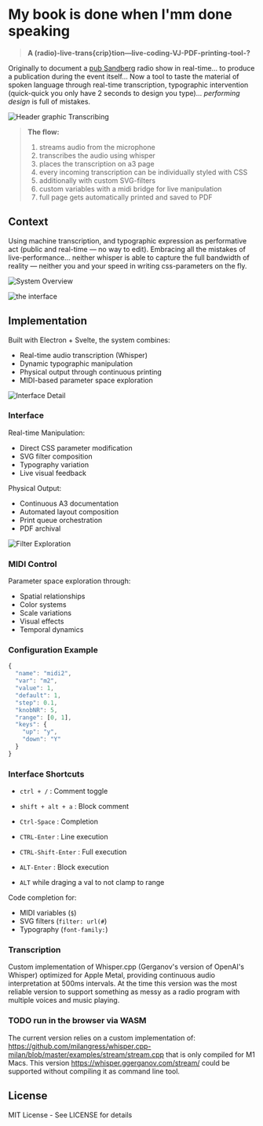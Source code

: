 # My book is done when I'mm done speaking

> **A (radio)-live-trans{crip}tion—live-coding-VJ-PDF-printing-tool-?**

Originally to document a [pub Sandberg](https://pub.sandberg.nl) radio show in real-time… to produce a publication during the event itself…
Now a tool to taste the material of spoken language through real-time transcription, typographic intervention (quick-quick you only have 2 seconds to design you type)… _performing design_ is full of mistakes.

![Header graphic Transcribing](doc/Transcribing.webp)

> **The flow:**
>
> 1. streams audio from the microphone
> 2. transcribes the audio using whisper
> 3. places the transcription on a3 page
> 4. every incoming transcription can be individually styled with CSS
> 5. additionally with custom SVG-filters
> 6. custom variables with a midi bridge for live manipulation
> 7. full page gets automatically printed and saved to PDF

## Context

Using machine transcription, and typographic expression as performative act (public and real-time — no way to edit). Embracing all the mistakes of live-performance… neither whisper is able to capture the full bandwidth of reality — neither you and your speed in writing css-parameters on the fly.

![System Overview](doc/printer-laughter.webp)

![the interface](doc/interface-v2.webp)

## Implementation

Built with Electron + Svelte, the system combines:

- Real-time audio transcription (Whisper)
- Dynamic typographic manipulation
- Physical output through continuous printing
- MIDI-based parameter space exploration

![Interface Detail](doc/both_windows_v2.webp)

### Interface

Real-time Manipulation:

- Direct CSS parameter modification
- SVG filter composition
- Typography variation
- Live visual feedback

Physical Output:

- Continuous A3 documentation
- Automated layout composition
- Print queue orchestration
- PDF archival

![Filter Exploration](doc/filter-preview.png)

### MIDI Control

Parameter space exploration through:

- Spatial relationships
- Color systems
- Scale variations
- Visual effects
- Temporal dynamics

### Configuration Example

```javascript
{
  "name": "midi2",
  "var": "m2",
  "value": 1,
  "default": 1,
  "step": 0.1,
  "knobNR": 5,
  "range": [0, 1],
  "keys": {
    "up": "y",
    "down": "Y"
  }
}
```

### Interface Shortcuts

- `ctrl + /` : Comment toggle
- `shift + alt + a` : Block comment
- `Ctrl-Space` : Completion
- `CTRL-Enter` : Line execution
- `CTRL-Shift-Enter` : Full execution
- `ALT-Enter` : Block execution

- `ALT` while draging a val to not clamp to range

Code completion for:

- MIDI variables (`$`)
- SVG filters (`filter: url(#`)
- Typography (`font-family:`)

### Transcription

Custom implementation of Whisper.cpp (Gerganov's version of OpenAI's Whisper) optimized for Apple Metal, providing continuous audio interpretation at 500ms intervals. At the time this version was the most reliable version to support something as messy as a radio program with multiple voices and music playing.

### TODO run in the browser via WASM

The current version relies on a custom implementation of: <https://github.com/milangress/whisper.cpp-milan/blob/master/examples/stream/stream.cpp> that is only compiled for M1 Macs.
This version <https://whisper.ggerganov.com/stream/> could be supported without compiling it as command line tool.

## License

MIT License - See LICENSE for details

